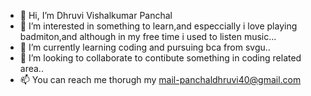 - 👋 Hi, I’m Dhruvi Vishalkumar Panchal
- 👀 I’m interested in something to learn,and especcially i love playing badmiton,and although in my free time i used to listen music...
- 🌱 I’m currently learning coding and pursuing bca from svgu..
- 💞️ I’m looking to collaborate to contibute something in coding related area..
- 📫 You can reach me thorugh my mail-panchaldhruvi40@gmail.com

<!---
dhruvi8440/dhruvi8440 is a ✨ special ✨ repository because its `README.md` (this file) appears on your GitHub profile.
You can click the Preview link to take a look at your changes.
--->
